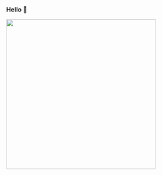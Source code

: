### Hello 👋

<a href="https://github.com/anuraghazra/convoychat">
  <img height=400 align="center" src="https://github-readme-stats.vercel.app/api/top-langs?username=maikonmuniz&layout=compact&langs_count=8&card_width=520" />
</a>

